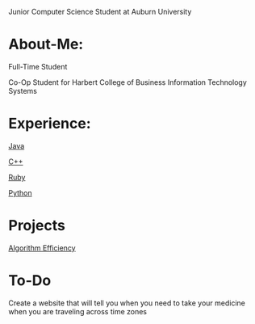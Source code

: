 Junior Computer Science Student at Auburn University

# About-Me:
Full-Time Student

Co-Op Student for Harbert College of Business Information Technology Systems

# Experience:
[Java](https://github.com/kmoreland126/COMP-2210)

[C++](https://github.com/kmoreland126/COMP-2710/tree/main)

[Ruby](https://github.com/kmoreland126/COMP-3220)

[Python](https://github.com/kmoreland126/Leet-Code)

# Projects
[Algorithm Efficiency](https://github.com/kmoreland126/Algorithm-Efficency)

# To-Do
Create a website that will tell you when you need to take your medicine when you are traveling across time zones
